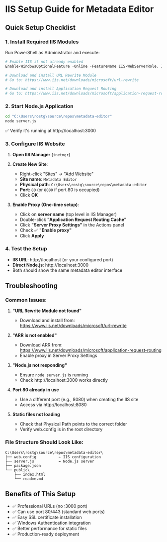 # IIS Setup Guide for Metadata Editor

## Quick Setup Checklist

### 1. Install Required IIS Modules
Run PowerShell as Administrator and execute:
```powershell
# Enable IIS if not already enabled
Enable-WindowsOptionalFeature -Online -FeatureName IIS-WebServerRole, IIS-WebServer, IIS-CommonHttpFeatures, IIS-HttpErrors, IIS-HttpLogging, IIS-RequestFiltering, IIS-StaticContent, IIS-DefaultDocument

# Download and install URL Rewrite Module
# Go to: https://www.iis.net/downloads/microsoft/url-rewrite

# Download and install Application Request Routing
# Go to: https://www.iis.net/downloads/microsoft/application-request-routing
```

### 2. Start Node.js Application
```bash
cd "C:\Users\rostg\source\repos\metadata-editor"
node server.js
```
✅ Verify it's running at http://localhost:3000

### 3. Configure IIS Website
1. **Open IIS Manager** (`inetmgr`)
2. **Create New Site**:
   - Right-click "Sites" → "Add Website"
   - **Site name**: `Metadata Editor`
   - **Physical path**: `C:\Users\rostg\source\repos\metadata-editor`
   - **Port**: `80` (or `8080` if port 80 is occupied)
   - Click **OK**

3. **Enable Proxy (One-time setup)**:
   - Click on **server name** (top level in IIS Manager)
   - Double-click **"Application Request Routing Cache"**
   - Click **"Server Proxy Settings"** in the Actions panel
   - Check ✅ **"Enable proxy"**
   - Click **Apply**

### 4. Test the Setup
- **IIS URL**: http://localhost (or your configured port)
- **Direct Node.js**: http://localhost:3000
- Both should show the same metadata editor interface

## Troubleshooting

### Common Issues:

1. **"URL Rewrite Module not found"**
   - Download and install from: https://www.iis.net/downloads/microsoft/url-rewrite

2. **"ARR is not enabled"**
   - Download ARR from: https://www.iis.net/downloads/microsoft/application-request-routing
   - Enable proxy in Server Proxy Settings

3. **"Node.js not responding"**
   - Ensure `node server.js` is running
   - Check http://localhost:3000 works directly

4. **Port 80 already in use**
   - Use a different port (e.g., 8080) when creating the IIS site
   - Access via http://localhost:8080

5. **Static files not loading**
   - Check that Physical Path points to the correct folder
   - Verify web.config is in the root directory

### File Structure Should Look Like:
```
C:\Users\rostg\source\repos\metadata-editor\
├── web.config          ← IIS configuration
├── server.js           ← Node.js server
├── package.json
└── public\
    ├── index.html
    └── readme.md
```

## Benefits of This Setup
- ✅ Professional URLs (no :3000 port)
- ✅ Can use port 80/443 (standard web ports)
- ✅ Easy SSL certificate installation
- ✅ Windows Authentication integration
- ✅ Better performance for static files
- ✅ Production-ready deployment